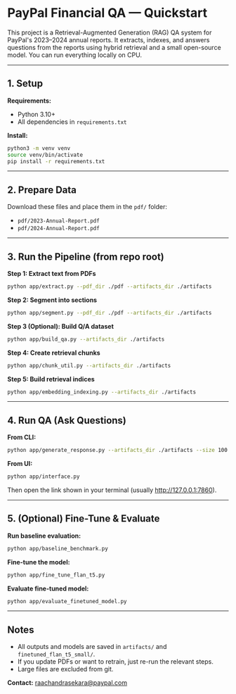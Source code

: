 
# PayPal Financial QA — Quickstart

This project is a Retrieval-Augmented Generation (RAG) QA system for PayPal's 2023–2024 annual reports. It extracts, indexes, and answers questions from the reports using hybrid retrieval and a small open-source model. You can run everything locally on CPU.

---

## 1. Setup

**Requirements:**
- Python 3.10+
- All dependencies in `requirements.txt`

**Install:**
```bash
python3 -m venv venv
source venv/bin/activate
pip install -r requirements.txt
```

---

## 2. Prepare Data

Download these files and place them in the `pdf/` folder:
- `pdf/2023-Annual-Report.pdf`
- `pdf/2024-Annual-Report.pdf`

---

## 3. Run the Pipeline (from repo root)

**Step 1: Extract text from PDFs**
```bash
python app/extract.py --pdf_dir ./pdf --artifacts_dir ./artifacts
```

**Step 2: Segment into sections**
```bash
python app/segment.py --pdf_dir ./pdf --artifacts_dir ./artifacts
```

**Step 3 (Optional): Build Q/A dataset**
```bash
python app/build_qa.py --artifacts_dir ./artifacts
```

**Step 4: Create retrieval chunks**
```bash
python app/chunk_util.py --artifacts_dir ./artifacts
```

**Step 5: Build retrieval indices**
```bash
python app/embedding_indexing.py --artifacts_dir ./artifacts
```

---

## 4. Run QA (Ask Questions)

**From CLI:**
```bash
python app/generate_response.py --artifacts_dir ./artifacts --size 100 --query "What was PayPal's revenue in 2023?" --topk 8
```

**From UI:**
```bash
python app/interface.py
```
Then open the link shown in your terminal (usually http://127.0.0.1:7860).

---

## 5. (Optional) Fine-Tune & Evaluate

**Run baseline evaluation:**
```bash
python app/baseline_benchmark.py
```

**Fine-tune the model:**
```bash
python app/fine_tune_flan_t5.py
```

**Evaluate fine-tuned model:**
```bash
python app/evaluate_finetuned_model.py
```

---

## Notes
- All outputs and models are saved in `artifacts/` and `finetuned_flan_t5_small/`.
- If you update PDFs or want to retrain, just re-run the relevant steps.
- Large files are excluded from git.

**Contact:** raachandrasekara@paypal.com